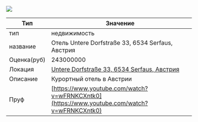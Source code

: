 ![](123.jpg)

| Тип | Значение |
| - | - |
| тип | недвижимость |
| название | Отель Untere Dorfstraße 33, 6534 Serfaus, Австрия |
| Оценка(руб) | 243000000 |
| Локация | [Untere Dorfstraße 33, 6534 Serfaus, Австрия](https://www.google.com/maps/@47.0382742,10.6045567,19z) |
| Описание | Курортный отель в Австрии |
| Пруф | [https://www.youtube.com/watch?v=wFRNKCXntk0](https://www.youtube.com/watch?v=wFRNKCXntk0) |
